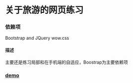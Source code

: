 # 关于旅游的网页练习
### 依赖项
Bootstrap and JQuery wow.css

#### 描述
主要还是练习局部和在手机端的自适应，Boostrap为主要依赖项

### [demo](https://caraws.github.io/OldRP/travel/index.html)
